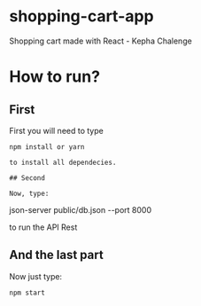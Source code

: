 # shopping-cart-app
 Shopping cart made with React - Kepha Chalenge

# How to run?

## First

First you will need to type
``` 
npm install or yarn

to install all dependecies.

## Second 

Now, type: 
```
json-server public/db.json --port 8000 

to run the API Rest

## And the last part

Now just type:
```
npm start 


